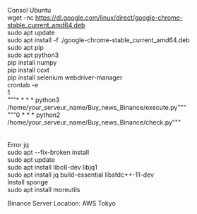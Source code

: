 Consol Ubuntu <br>
wget -nc https://dl.google.com/linux/direct/google-chrome-stable_current_amd64.deb <br> 
sudo apt update <br>
sudo apt install -f ./google-chrome-stable_current_amd64.deb <br>
sudo apt pip <br>
sudo apt python3 <br>
pip install numpy  <br>
pip install ccxt <br>
pip install selenium webdriver-manager  <br>
crontab  -e  <br>
1 <br>
"""* * * * python3 /home/your_serveur_name/Buy_news_Binance/execute.py""" <br>
"""0 * * * python2 /home/your_serveur_name/Buy_news_Binance/check.py""" <br>
<br>
<br>
Error jq <br>
sudo apt --fix-broken install <br>
sudo apt update <br>
sudo apt install libc6-dev libjq1 <br>
sudo apt install jq build-essential libstdc++-11-dev <br>
Install sponge <br>
sudo apt install moreutils


Binance Server Location:
AWS Tokyo
